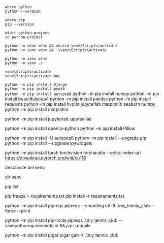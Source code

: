 `where python`    
`python --version`

`where pip`   
`pip --version`


`mkdir python-project`    
`cd python-project`


`python -m venv venv && source venv/Scripts/activate`   
`python -m venv venv && .\venv\Scripts\activate`

`python -m venv venv`   
`python -m venv ./`

`venv\Scripts\activate`    
`venv\Scripts\activate.bat`

`python -m pip install Django`  
`python -m pip install pyqt6`   
`python -m pip install autopep8` 
python -m pip install numpy
python -m pip install beautifulsoup4
python -m pip install pandas
python -m pip install requests
python -m pip install hvplot jupyterlab matplotlib seaborn numpy
python -m pip install matplotlib

python -m pip install jupyterlab
jupyter-lab

python -m pip install opencv-python
python -m pip install Pillow

python -m pip install -U autopep8
python -m pip install --upgrade pip
python -m pip install --upgrade ipywidgets

python -m pip install torch torchvision torchaudio --extra-index-url https://download.pytorch.org/whl/cu116


deactivate
del venv

dir venv

pip list

pip freeze > requirements.txt
pip install -r requirements.txt

python -m pip install pipreqs
pipreqs --encoding utf-8 .\my_tennis_club --force --print

python -m pip install pip-tools
pipreqs .\my_tennis_club --savepath=requirements.in && pip-compile

python -m pip install pigar
pigar gen -f .\my_tennis_club
